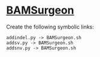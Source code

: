 # [BAMSurgeon](https://hpc.nih.gov/apps/BAMSurgeon.html)

Create the following symbolic links:
```
addindel.py -> BAMSurgeon.sh
addsv.py -> BAMSurgeon.sh
addsnv.py -> BAMSurgeon.sh
```
